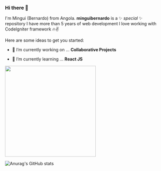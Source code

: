 ### Hi there 👋

I'm Mingui (Bernardo) from Angola.
**minguibernardo** is a ✨ _special_ ✨ repository 
I have more than 5 years of web development I love working with CodeIgniter framework 🔥✌️

Here are some ideas to get you started:

- 🔭 I’m currently working on ... **Collaborative Projects**

- 🌱 I’m currently learning ... **React JS**

  

<img src="https://i.gifer.com/Paz.gif" width="300"/>

![Anurag's GitHub stats](https://github-readme-stats.vercel.app/api?username=minguibernardo&theme=dark&show_icons=true)
